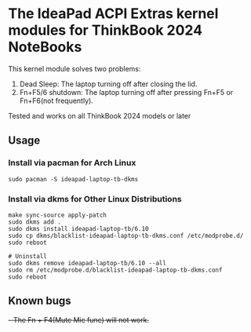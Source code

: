 # The IdeaPad ACPI Extras kernel modules for ThinkBook 2024 NoteBooks

This kernel module solves two problems:

1. Dead Sleep: The laptop turning off after closing the lid.
2. Fn+F5/6 shutdown: The laptop turning off after pressing Fn+F5 or Fn+F6(not frequently).

Tested and works on all ThinkBook 2024 models or later

## Usage

### Install via pacman for Arch Linux

```shell
sudo pacman -S ideapad-laptop-tb-dkms
```

### Install via dkms for Other Linux Distributions

```shell
make sync-source apply-patch
sudo dkms add .
sudo dkms install ideapad-laptop-tb/6.10
sudo cp dkms/blacklist-ideapad-laptop-tb-dkms.conf /etc/modprobe.d/
sudo reboot

# Uninstall
sudo dkms remove ideapad-laptop-tb/6.10 --all
sudo rm /etc/modprobe.d/blacklist-ideapad-laptop-tb-dkms.conf
sudo reboot
```

## Known bugs

~~- The Fn + F4(Mute Mic func) will not work.~~
